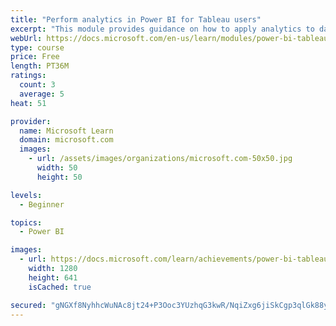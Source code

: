 ```yaml
---
title: "Perform analytics in Power BI for Tableau users"
excerpt: "This module provides guidance on how to apply analytics to data to gain greater insight."
webUrl: https://docs.microsoft.com/en-us/learn/modules/power-bi-tableau-analytics/
type: course
price: Free
length: PT36M
ratings:
  count: 3
  average: 5
heat: 51

provider:
  name: Microsoft Learn
  domain: microsoft.com
  images:
    - url: /assets/images/organizations/microsoft.com-50x50.jpg
      width: 50
      height: 50

levels:
  - Beginner

topics:
  - Power BI

images:
  - url: https://docs.microsoft.com/learn/achievements/power-bi-tableau-analytics-social.png
    width: 1280
    height: 641
    isCached: true

secured: "gNGXf8NyhhcWuNAc8jt24+P3Ooc3YUzhqG3kwR/NqiZxg6jiSkCgp3qlGk88yHP+oKIytkvTXrfu0TsznKISvsdqQOg05IDmYyxeu3BZhStN+Mb2MjJrNayQXAmpjTNteDVLwpuVDO24nhjultPsYTK+J4EbWEOgzmTu5h8Gn+LReKNee4GG+gpOLLQkkTWyT59LN8saMZvBQr5tuPOiC8dFzMKkcvuNfhxNb0K08Ge/7QMeKqu8wvcM/fMKes3zLRDskF55mKjwm7xU2AAAaKUtTlpxLomw6tkCVw1Usa8R/pydBUcG+TGrLLSPQnmCfljjJRrhxqULpkeduHq4hnKKvndf4scsxkUlQ0CGkl459JEui80ylgJ/FO7iYBgPk7gtbLj0z9NMVSM1OvJJmHsIrHJUb9jJ98lquMPU43s=;i3wbVaAhg6v1qw8j9WgdNQ=="
---
```


